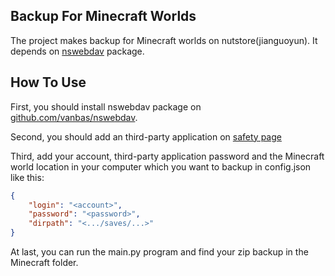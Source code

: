 ## Backup For Minecraft Worlds

The project makes backup for Minecraft worlds on nutstore(jianguoyun). It depends on [nswebdav](https://github.com/vanbas/nswebdav) package.

## How To Use

First, you should install nswebdav package on [github.com/vanbas/nswebdav](https://github.com/vanbas/nswebdav).

Second, you should add an third-party application on [safety page](https://www.jianguoyun.com/#/safety)

Third, add your account, third-party application password and the Minecraft world location in your computer which you want to backup in config.json like this:
```json
{
    "login": "<account>",
    "password": "<password>",
    "dirpath": "<.../saves/...>"
}
```

At last, you can run the main.py program and find your zip backup in the Minecraft folder.